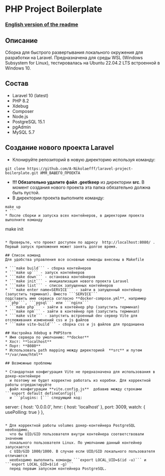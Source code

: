 # PHP Project Boilerplate

### [English version of the readme](./README.md)

## Описание

Сборка для быстрого развертывания локального окружения для разработки на Laravel.
Предназначена для среды WSL (Windows Subsystem for Linux), тестировалась
на Ubuntu 22.04.2 LTS встроенной в Windows 10.

## Состав
* Laravel 10 (latest)
* PHP 8.2
* Xdebug
* Composer
* Node.js
* PostgreSQL 15.1
* pgAdmin
* MySQL 5.7

## Создание нового проекта Laravel
* Клонируйте репозиторий в новую директорию используя команду:
```
git clone https://github.com/A-Nikolaefff/laravel-project-boilerplate.git ИМЯ_ВАШЕГО_ПРОЕКТА
```
* **!!! Обязательно удалите файл .geetkeep** из директории **src**.
  В момент создания нового проекта эта папка обязательно должна быть пустой.
* В директории проекта выполните команду: 
```
make up
* ```
* После сборки и запуска всех контейнеров, в директории проекта выполните команду 
```
make init
```

* Проверьте, что проект доступен по адресу  http://localhost:8080/ . 
Первый запуск приложения может занять долгое время.

## Cписок команд
Для удобства управления все основные команды внесены в Makefile

* ```make build``` - сборка контейнеров
* ```make up``` - запуск контейнеров
* ```make down``` - остановка контейнеров
* ```make init``` - инициализация нового проекта Laravel
* ```make list``` - список запущенных контейнеров
* ```make enter name=SERVICE``` - зайти в запущенный контейнер (запустить терминал). Вместо ```SERVICE```
подставить имя сервиса согласно **docker-compose.yml**, например ```php```, ```pgsql``` или ```nginx```
* ```make php``` - зайти в контейнер php (запустить терминал)
* ```make npm``` - зайти в контейнер npm (запустить терминал)
* ```make vite``` - запустить встроенный dev сервер Vite для отслеживания изменений css и js файлов
* ```make vite-build``` - сборка css и js файлов для продакшена

## Настройка Xdebug в PHPStorm
* Имя сервера по умолчанию: **docker**
* Хост: **localhost**
* Порт: **8080**
* Использовать path mapping между директорией  **src** и путем **/var/www/html**

## Возможные проблемы

* Стандартная конфигурация Vite не предназначена для использования в докер-контейнере
  и поэтому не будет корректно работать из коробки. Для корректной работы отредактируйте
  файл конфигурации **vite.config.js**  добавив между строками ```export default defineConfig({```
  и ```plugins: [``` следующий код:
```
  server: {
  host: '0.0.0.0',
  hmr: {
  host: 'localhost'
  },
  port: 3009,
  watch: {
  usePolling: true
  }
  },
```

* Для корректной работы volumes докер-контейнера PostgreSQL необходимо,
  что бы UID/GID пользователя внутри контейнера соответствовали значению
  локального пользователя Linux. По умолчанию данный контейнер запускается
  с UID/GID 1000/1000. В случае если UID/GID локального пользователя отличаются
  необходимо выполнить команды ```export LOCAL_UID=$(id -u)``` и ```export LOCAL_GID=$(id -g)```
  перед первым запуском контейнера PostgreSQL.

